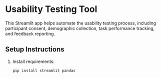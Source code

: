 # Usability Testing Tool

This Streamlit app helps automate the usability testing process, including participant consent, demographic collection, task performance tracking, and feedback reporting.

## Setup Instructions

1. Install requirements:
   ```bash
   pip install streamlit pandas

